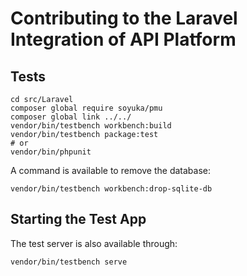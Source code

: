 # Contributing to the Laravel Integration of API Platform 

## Tests

    cd src/Laravel
    composer global require soyuka/pmu
    composer global link ../../
    vendor/bin/testbench workbench:build
    vendor/bin/testbench package:test
    # or
    vendor/bin/phpunit

A command is available to remove the database:

    vendor/bin/testbench workbench:drop-sqlite-db

## Starting the Test App

The test server is also available through:

    vendor/bin/testbench serve
